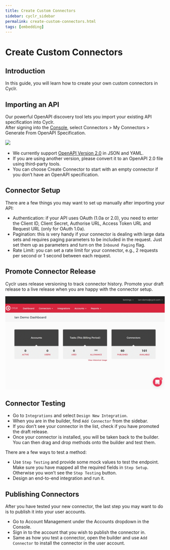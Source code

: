 ```yaml
---
title: Create Custom Connectors
sidebar: cyclr_sidebar
permalink: create-custom-connectors.html
tags: [embedding]
---
```


# Create Custom Connectors #

Introduction
------------

In this guide, you will learn how to create your own custom connectors in Cyclr.

Importing an API
----------------

Our powerful OpenAPI discovery tool lets you import your existing API specification into Cyclr.  
After signing into the [Console](https://my.cyclr.com/console/), select Connectors > My Connectors > Generate From OpenAPI Specification.

![](./images/import-api-1.gif)

*   We currently support [OpenAPI Version 2.0](https://github.com/OAI/OpenAPI-Specification/blob/master/versions/2.0.md) in JSON and YAML.
*   If you are using another version, please convert it to an OpenAPI 2.0 file using third-party tools.
*   You can choose Create Connector to start with an empty connector if you don’t have an OpenAPI specification.

Connector Setup
---------------

There are a few things you may want to set up manually after importing your API:

*   Authentication: if your API uses OAuth (1.0a or 2.0), you need to enter the Client ID, Client Secret, Authorise URL, Access Token URL and Request URL (only for OAuth 1.0a).
*   Pagination: this is very handy if your connector is dealing with large data sets and requires paging parameters to be included in the request. Just set them up as parameters and turn on the `Inbound Paging` flag.
*   Rate Limit: you can set a rate limit for your connector, e.g., 2 requests per second or 1 second between each request.

Promote Connector Release
-------------------------

Cyclr uses release versioning to track connector history. Promote your draft release to a live release when you are happy with the connector setup.

![](./images/promote-connector.gif)

Connector Testing
-----------------

*   Go to `Integrations` and select `Design New Integration`.
*   When you are in the builder, find `Add Connector` from the sidebar.
*   If you don’t see your connector in the list, check if you have promoted the draft release.
*   Once your connector is installed, you will be taken back to the builder. You can then drag and drop methods onto the builder and test them.

There are a few ways to test a method:

*   Use `Step Testing` and provide some mock values to test the endpoint. Make sure you have mapped all the required fields in `Step Setup`. Otherwise you won’t see the `Step Testing` button.
*   Design an end-to-end integration and run it.

Publishing Connectors
---------------------

After you have tested your new connector, the last step you may want to do is to publish it into your user accounts.

*   Go to Account Management under the Accounts dropdown in the Console.
*   Sign in to the account that you wish to publish the connector in.
*   Same as how you test a connector, open the builder and use `Add Connector` to install the connector in the user account.
